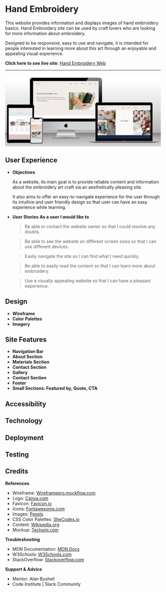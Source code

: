 # Hand Embroidery

This website provides information and displays images of hand embroidery basics. Hand Embroidery site can be used by craft lovers who are looking for more information about embroidery.

Designed to be responsive, easy to use and navigate, it is intended for people interested in learning more about this art through an enjoyable and appealing visual experience.

**Click here to see live site**: [Hand Embroidery Web](https://anav-dev.github.io/hand-embroidery/)


---

![Site Mockup](https://github.com/anav-dev/hand-embroidery/blob/main/assets/mockup/site-mockup2.jpg)

## User Experience
- __Objectives__
  
  As a website, its main goal is to provide reliable content and information about the embroidery art craft via an aesthetically pleasing site.

  It also aims to offer an easy-to-navigate experience for the user through its intuitive and user friendly design so that user can have an easy experience while learning.
- __User Stories__
**As a user I would like to**
  >Be able to contact the website owner so that I could resolve any doubts.
  
  >Be able to see the website on different screen sizes so that I can use different devices.
  
  >Easily navigate the site so I can find what I need quickly.
  
  >Be able to easily read the content so that I can learn more about embroidery.
  
  >Use a visually appealing website so that I can have a pleasant experience.

## Design
- __Wireframe__
- __Color Palettes__
- __Imagery__

## Site Features
- __Navigation Bar__
- __About Section__
- __Materials Section__
- __Contact Section__
- __Gallery__
- __Contact Section__
- __Footer__
- __Small Sections: Featured by, Quote, CTA__

## Accessibility

## Technology 

## Deployment

## Testing

## Credits

**References**
- Wireframe: [Wireframepro.mockflow.com](https://wireframepro.mockflow.com/)
- Logo: [Canva.com](https://www.canva.com/)
- Favicon: [Favicon.io](https://favicon.io/)
- Icons: [Fontawesome.com](https://fontawesome.com/)
- Images: [Pexels](https://www.pexels.com/)
- CSS Color Palettes: [SheCodes.io](https://palettes.shecodes.io/)
- Content: [Wikipedia.org](https://en.wikipedia.org/wiki/Embroidery)
- Mockup: [Techsini.com](https://techsini.com/multi-mockup/)
  
**Troubleshooting**
- MDN Documentation: [MDN Docs](https://developer.mozilla.org/en-US/) 
- W3Schools: [W3Schools.com](https://www.w3schools.com/)  
- StackOverflow: [Stackoverflow.com](https://stackoverflow.com/)
  
**Support & Advice**
- Mentor: Alan Bushell
- Code Institute | Slack Community
